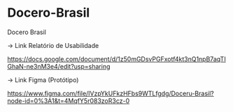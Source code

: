 # Docero-Brasil
Docero Brasil


-> Link Relatório de Usabilidade

https://docs.google.com/document/d/1z50mGDsvPGFxotf4kt3nQ1npB7aqTIGhaN-ne3nM3e4/edit?usp=sharing

-> Link Figma (Protótipo)

https://www.figma.com/file/IVzpYkUFkzHFbs9WTLfgdg/Doceru-Brasil?node-id=0%3A1&t=4MqfY5r083zoR3cz-0
